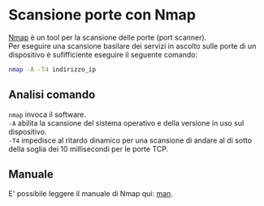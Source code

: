 # Scansione porte con Nmap
[Nmap](https://it.wikipedia.org/wiki/Nmap "Nmap Wikipedia") è un tool per la scansione delle porte (port scanner).  
Per eseguire una scansione basilare dei servizi in ascolto sulle porte di un dispositivo è sufifficiente eseguire il seguente comando:  
```bash
nmap -A -T4 indirizzo_ip
```

## Analisi comando
`nmap` invoca il software.  
`-A` abilita la scansione del sistema operativo e della versione in uso sul dispositivo.  
`-T4` impedisce al ritardo dinamico per una scansione di andare al di sotto della soglia dei 10 millisecondi per le porte TCP.

## Manuale
E' possibile leggere il manuale di Nmap qui: [man](http://linux.die.net/man/1/nmap "Manuale di nmap").